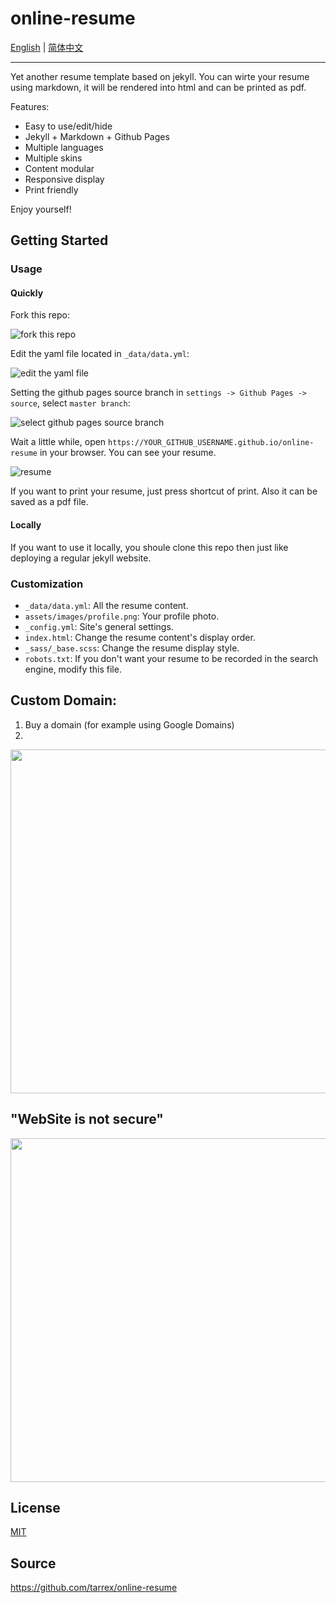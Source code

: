 # online-resume

[English](README.md) | [简体中文](README_CN.md)

---

Yet another resume template based on jekyll. You can wirte your resume using markdown, it will be rendered into html and can be printed as pdf.

Features:

+ Easy to use/edit/hide
+ Jekyll + Markdown + Github Pages
+ Multiple languages
+ Multiple skins
+ Content modular
+ Responsive display
+ Print friendly

Enjoy yourself!

## Getting Started

### Usage

#### Quickly

Fork this repo:

![](./assets/images/fork.png "fork this repo")

Edit the yaml file located in `_data/data.yml`:

![](./assets/images/edit.png "edit the yaml file")

Setting the github pages source branch in `settings -> Github Pages -> source`, select `master branch`:

![](./assets/images/source.png "select github pages source branch")

Wait a little while, open `https://YOUR_GITHUB_USERNAME.github.io/online-resume` in your browser. You can see your resume.

![](./assets/images/resume.png "resume")

If you want to print your resume, just press shortcut of print. Also it can be saved as a pdf file.

#### Locally

If you want to use it locally, you shoule clone this repo then just like deploying a regular jekyll website.

### Customization

+ `_data/data.yml`: All the resume content.
+ `assets/images/profile.png`: Your profile photo.
+ `_config.yml`: Site's general settings.
+ `index.html`: Change the resume content's display order.
+ `_sass/_base.scss`: Change the resume display style.
+ `robots.txt`: If you don't want your resume to be recorded in the search engine, modify this file.

## Custom Domain:
1. Buy a domain (for example using Google Domains)
2. 
<img src="https://i.ibb.co/PN3m2D3/Screen-Shot-2019-11-03-at-15-30-58.png" width="550">


## "WebSite is not secure"
<img src="https://i.ibb.co/MB4V80W/Screen-Shot-2019-11-03-at-15-52-41.png" width="550">

## License

[MIT](https://choosealicense.com/licenses/mit/)

## Source

https://github.com/tarrex/online-resume
